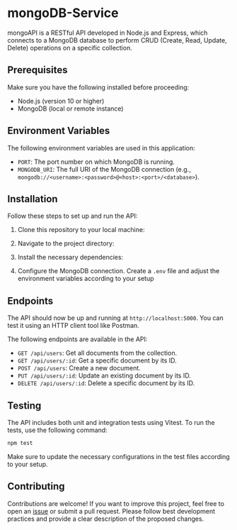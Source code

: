 # mongoDB-Service

mongoAPI is a RESTful API developed in Node.js and Express, which connects to a MongoDB database to perform CRUD (Create, Read, Update, Delete) operations on a specific collection.

## Prerequisites

Make sure you have the following installed before proceeding:

- Node.js (version 10 or higher)
- MongoDB (local or remote instance)


## Environment Variables

The following environment variables are used in this application:

- `PORT`: The port number on which MongoDB is running.
- `MONGODB_URI`: The full URI of the MongoDB connection (e.g., `mongodb://<username>:<password>@<host>:<port>/<database>`).

## Installation

Follow these steps to set up and run the API:

1. Clone this repository to your local machine:

2. Navigate to the project directory:
 
3. Install the necessary dependencies:

4. Configure the MongoDB connection. Create a `.env` file and adjust the environment variables according to your setup

## Endpoints

The API should now be up and running at `http://localhost:5000`. You can test it using an HTTP client tool like Postman.

The following endpoints are available in the API:

- `GET /api/users`: Get all documents from the collection.
- `GET /api/users/:id`: Get a specific document by its ID.
- `POST /api/users`: Create a new document.
- `PUT /api/users/:id`: Update an existing document by its ID.
- `DELETE /api/users/:id`: Delete a specific document by its ID.


## Testing

The API includes both unit and integration tests using Vitest. To run the tests, use the following command:

```javascript
npm test
```
    
Make sure to update the necessary configurations in the test files according to your setup.


## Contributing

Contributions are welcome! If you want to improve this project, feel free to open an [issue](https://github.com/ju4n-avendanoa/mongoAPI/issues) or submit a pull request. Please follow best development practices and provide a clear description of the proposed changes.
